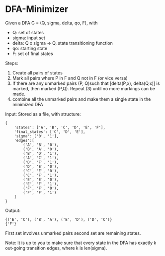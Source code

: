 # DFA-Minimizer

Given a DFA G = (Q, sigma, delta, qo, F), with
+ Q: set of states
+ sigma: input set
+ delta: Q x sigma -> Q, state transitioning function
+ qo: starting state
+ F: set of final states

Steps:

1. Create all pairs of states
2. Mark all pairs where P in F and Q not in F (or vice versa)
3. If there are any unmarked pairs (P, Q)such that [delta(P,x), delta(Q,x)] is marked, then marked (P,Q).
Repeat (3) until no more markings can be made.
4. combine all the unmarked pairs and make them a single state in the minimized DFA


Input:
Stored as a file, with structure:
```
{
    'states': ['A', 'B', 'C', 'D', 'E', 'F'],
    'final_states': ['C', 'D', 'E'], 
    'sigma': ['0', '1'],
    'edges':[
        ('A', 'B', '0'),
        ('B', 'A', '0'),
        ('B', 'D', '1'),
        ('A', 'C', '1'),
        ('D', 'F', '1'),
        ('D', 'E', '0'),
        ('C', 'E', '0'),
        ('C', 'F', '1'),
        ('E', 'E', '0'),
        ('E', 'F', '1'),
        ('F', 'F', '0'), 
        ('F', 'F', '1')
    ]
}
```

Output:
```
{('E', 'C'), ('B', 'A'), ('E', 'D'), ('D', 'C')}
{'F'}
```

First set involves unmarked pairs
second set are remaining states.


Note: It is up to you to make sure that every state in the DFA has exactly k out-going transition edges, where k is len(sigma).

